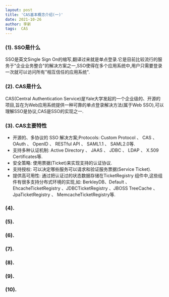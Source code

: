 ```yaml
---
layout: post
title: 'CAS基本概念介绍(一)' 
date: 2021-10-26
author: 李新
tags:  CAS
---
```


### (1). SSO是什么
SSO是英文Single Sign On的缩写,翻译过来就是单点登录.它是目前比较流行的服务于"企业业务整合"的解决方案之一,SSO使得在多个应用系统中,用户只需要登录一次就可以访问所有"相互信任的应用系统".
### (2). CAS是什么
CAS(Central Authentication Service)是Yale大学发起的一个企业级的、开源的项目,旨在为Web应用系统提供一种可靠的单点登录解决方法(属于Web SSO),可以理解SSO是协议,CAS是SSO的实现之一.  
### (3). CAS主要特性
+ 开源的、多协议的 SSO 解决方案;Protocols: Custom Protocol 、 CAS 、 OAuth 、 OpenID 、 RESTful API 、 SAML1.1 、 SAML2.0等.   
+ 支持多种认证机制: Active Directory 、 JAAS 、 JDBC 、 LDAP 、 X.509 Certificates等.   
+ 安全策略: 使用票据(Ticket)来实现支持的认证协议.  
+ 支持授权: 可以决定哪些服务可以请求和验证服务票据(Service Ticket).   
+ 提供高可用性: 通过把认证过的状态数据存储在TicketRegistry 组件中,这些组件有很多支持分布式环境的实现,如: BerkleyDB、Default 、EhcacheTicketRegistry 、JDBCTicketRegistry 、JBOSS TreeCache 、 JpaTicketRegistry 、 MemcacheTicketRegistry等.  

### (4). 

### (5). 

### (6). 

### (7). 

### (8). 

### (9). 

### (10). 


